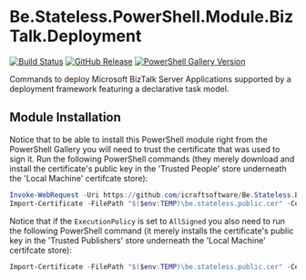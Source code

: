 # Be.Stateless.PowerShell.Module.BizTalk.Deployment

[![Build Status](https://dev.azure.com/icraftsoftware/be.stateless/_apis/build/status/Be.Stateless.PowerShell.Module.BizTalk.Deployment%20Manual%20Release?branchName=master)](https://dev.azure.com/icraftsoftware/be.stateless/_build/latest?definitionId=30&branchName=master)
[![GitHub Release](https://img.shields.io/github/v/release/icraftsoftware/Be.Stateless.PowerShell.Module.BizTalk.Deployment)](https://github.com/icraftsoftware/Be.Stateless.PowerShell.Module.BizTalk.Deployment/releases/latest)
[![PowerShell Gallery Version](https://img.shields.io/powershellgallery/v/BizTalk.Deployment.svg?style=flat)](https://www.powershellgallery.com/packages/BizTalk.Deployment/)

Commands to deploy Microsoft BizTalk Server Applications supported by a deployment framework featuring a declarative task model.

## Module Installation

Notice that to be able to install this PowerShell module right from the PowerShell Gallery you will need to trust the certificate that was used to sign it. Run the following PowerShell commands (they merely download and install the certificate's public key in the 'Trusted People' store underneath the 'Local Machine' certifcate store):

```PowerShell
Invoke-WebRequest -Uri https://github.com/icraftsoftware/Be.Stateless.Build.Scripts/raw/master/be.stateless.public.cer -OutFile "$($env:TEMP)\be.stateless.public.cer"
Import-Certificate -FilePath "$($env:TEMP)\be.stateless.public.cer" -CertStoreLocation Cert:\LocalMachine\TrustedPeople\
```

Notice that if the `ExecutionPolicy` is set to `AllSigned` you also need to run the following PowerShell command (it merely installs the certificate's public key in the 'Trusted Publishers' store underneath the 'Local Machine' certifcate store):

```PowerShell
Import-Certificate -FilePath "$($env:TEMP)\be.stateless.public.cer" -CertStoreLocation Cert:\LocalMachine\TrustedPublisher\
```
